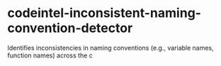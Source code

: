 # codeintel-inconsistent-naming-convention-detector
Identifies inconsistencies in naming conventions (e.g., variable names, function names) across the c
